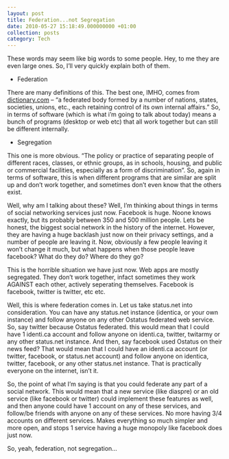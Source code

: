 ```yaml
---
layout: post
title: Federation...not Segregation
date: 2010-05-27 15:18:49.000000000 +01:00
collection: posts
category: Tech
---
```


These words may seem like big words to some people. Hey, to me they are even large ones. So, I’ll very quickly explain both of them.

- Federation

There are many definitions of this. The best one, IMHO, comes from [dictionary.com](http://http://dictionary.reference.com/browse/federation) – “a federated body formed by a number of nations, states, societies, unions, etc., each retaining control of its own internal affairs.” So, in terms of software (which is what i’m going to talk about today) means a bunch of programs (desktop or web etc) that all work together but can still be different internally.

- Segregation

This one is more obvious. “The policy or practice of separating people of different races, classes, or ethnic groups, as in schools, housing, and public or commercial facilities, especially as a form of discrimination”. So, again in terms of software, this is when different programs that are similar are split up and don’t work together, and sometimes don’t even know that the others exist.

Well, why am I talking about these? Well, I’m thinking about things in terms of social networking services just now. Facebook is huge. Noone knows exactly, but its probably between 350 and 500 million people. Lets be honest, the biggest social network in the history of the internet. However, they are having a huge backlash just now on their privacy settings, and a number of people are leaving it. Now, obviously a few people leaving it won’t change it much, but what happens when those people leave facebook? What do they do? Where do they go?

This is the horrible situation we have just now. Web apps are mostly segregated. They don’t work together, infact sometimes they work AGAINST each other, actively seperating themselves. Facebook is facebook, twitter is twitter, etc etc.

Well, this is where federation comes in. Let us take status.net into consideration. You can have any status.net instance (identica, or your own instance) and follow anyone on any other Ostatus federated web service. So, say twitter because Ostatus federated. this would mean that I could have 1 identi.ca account and follow anyone on identi.ca, twitter, twitarmy or any other status.net instance. And then, say facebook used Ostatus on their news feed? That would mean that I could have an identi.ca account (or twitter, facebook, or status.net account) and follow anyone on identica, twitter, facebook, or any other status.net instance. That is practically everyone on the internet, isn’t it.

So, the point of what I’m saying is that you could federate any part of a social network. This would mean that a new service (like diaspre) or an old service (like facebook or twitter) could implement these features as well, and then anyone could have 1 account on any of these services, and follow/be friends with anyone on any of these services. No more having 3/4 accounts on different services. Makes everything so much simpler and more open, and stops 1 service having a huge monopoly like facebook does just now.

So, yeah, federation, not segregation…
